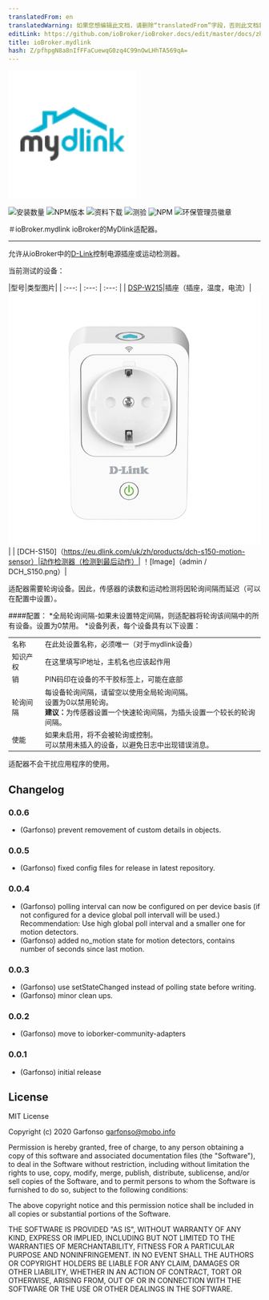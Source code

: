 ```yaml
---
translatedFrom: en
translatedWarning: 如果您想编辑此文档，请删除“translatedFrom”字段，否则此文档将再次自动翻译
editLink: https://github.com/ioBroker/ioBroker.docs/edit/master/docs/zh-cn/adapterref/iobroker.mydlink/README.md
title: ioBroker.mydlink
hash: Z/pfhpgN8a8nIfFFaCuewqG0zq4C99nOwLHhTA569qA=
---
```

![商标](../../../en/adapterref/iobroker.mydlink/admin/mydlink.png)

![安装数量](http://iobroker.live/badges/mydlink-stable.svg)
![NPM版本](http://img.shields.io/npm/v/iobroker.mydlink.svg)
![资料下载](https://img.shields.io/npm/dm/iobroker.mydlink.svg)
![测验](https://travis-ci.org/arteck/ioBroker.mydlink.svg?branch=master)
![NPM](https://nodei.co/npm/iobroker.mydlink.png?downloads=true)
![环保管理员徽章](https://badges.greenkeeper.io/iobroker-community-adapters/ioBroker.mydlink.svg)

＃ioBroker.mydlink
ioBroker的MyDlink适配器。
-------------------------------------------------- ----------------------------

允许从ioBroker中的[D-Link](https://eu.dlink.com/uk/en/for-home/smart-home)控制电源插座或运动检测器。

当前测试的设备：

|型号|类型图片|
| :---: | :---: | :---: |
| [DSP-W215](https://eu.dlink.com/uk/en/products/dsp-w215-smart-plug)|插座（插座，温度，电流）| ![图片](../../../en/adapterref/iobroker.mydlink/admin/DSP_W215.png)|
| [DCH-S150]（https://eu.dlink.com/uk/zh/products/dch-s150-motion-sensor）|动作检测器（检测到最后动作）| ！[Image]（admin / DCH_S150.png）|

适配器需要轮询设备。因此，传感器的读数和运动检测将因轮询间隔而延迟（可以在配置中设置）。

####配置：
*全局轮询间隔-如果未设置特定间隔，则适配器将轮询该间隔中的所有设备。设置为0禁用。
*设备列表，每个设备具有以下设置：

<table><tr><td>名称</td><td>在此处设置名称，必须唯一（对于mydlink设备） </td></tr><tr><td>知识产权</td><td>在这里填写IP地址，主机名也应该起作用</td></tr><tr><td>销</td><td> PIN码印在设备的不干胶标签上，可能在底部</td></tr><tr><td>轮询间隔</td><td>每设备轮询间隔，请留空以使用全局轮询间隔。 <br />设置为0以禁用轮询。 <br /> <b>建议：</b>为传感器设置一个快速轮询间隔，为插头设置一个较长的轮询间隔。 </td></tr><tr><td>使能</td><td>如果未启用，将不会被轮询或控制。 <br />可以禁用未插入的设备，以避免日志中出现错误消息。 </td></tr></table>

适配器不会干扰应用程序的使用。

## Changelog

### 0.0.6
* (Garfonso) prevent removement of custom details in objects.

### 0.0.5
* (Garfonso) fixed config files for release in latest repository.

### 0.0.4
* (Garfonso) polling interval can now be configured on per device basis (if not configured for a device global poll intervall will be used.) Recommendation: Use high global poll interval and a smaller one for motion detectors.
* (Garfonso) added no_motion state for motion detectors, contains number of seconds since last motion.

### 0.0.3
* (Garfonso) use setStateChanged instead of polling state before writing.
* (Garfonso) minor clean ups.

### 0.0.2
* (Garfonso) move to ioborker-community-adapters

### 0.0.1
* (Garfonso) initial release

## License
MIT License

Copyright (c) 2020 Garfonso <garfonso@mobo.info>

Permission is hereby granted, free of charge, to any person obtaining a copy
of this software and associated documentation files (the "Software"), to deal
in the Software without restriction, including without limitation the rights
to use, copy, modify, merge, publish, distribute, sublicense, and/or sell
copies of the Software, and to permit persons to whom the Software is
furnished to do so, subject to the following conditions:

The above copyright notice and this permission notice shall be included in all
copies or substantial portions of the Software.

THE SOFTWARE IS PROVIDED "AS IS", WITHOUT WARRANTY OF ANY KIND, EXPRESS OR
IMPLIED, INCLUDING BUT NOT LIMITED TO THE WARRANTIES OF MERCHANTABILITY,
FITNESS FOR A PARTICULAR PURPOSE AND NONINFRINGEMENT. IN NO EVENT SHALL THE
AUTHORS OR COPYRIGHT HOLDERS BE LIABLE FOR ANY CLAIM, DAMAGES OR OTHER
LIABILITY, WHETHER IN AN ACTION OF CONTRACT, TORT OR OTHERWISE, ARISING FROM,
OUT OF OR IN CONNECTION WITH THE SOFTWARE OR THE USE OR OTHER DEALINGS IN THE
SOFTWARE.